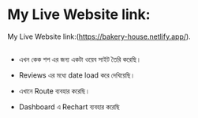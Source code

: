 # My Live Website link:

My Live Website link:(https://bakery-house.netlify.app/).

##

* এখন কেক শপ এর জন্য একটা ওয়েব সাইট তৈরি করেছি।


* Reviews এর মধ্যে date load করে দেখিয়েছি।

* এখানে Route ব্যবহার করেছি।

* Dashboard এ Rechart ব্যবহার করেছি